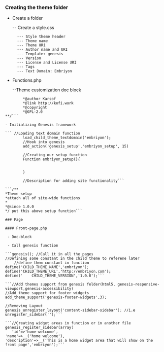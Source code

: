 ### Creating the theme folder

- Create a folder

	-- Create a style.css

		--- Style theme header
		--- Theme name
		--- Theme URi
		--- Author name and URI
		--- Template: genesis
		--- Version
		--- License and License URI
		--- Tags
		--- Text Domain: Embriyon

- Functions.php

	--Theme customization doc block

``` /***@package theme-name
		*@author Karsof
		*@link http://kofi.work
		*@copyright
		*@GPL-2.0
**/```

- Initializing Genesis framework

``` //Loading text domain function
		load_child_theme_textdomain('embriyon');
		//Hook into genesis
		add_action('genesis_setup','embriyon_setup', 15)
		
		//Creating our setup function
		Function embriyon_setup(){


		}

		//Description for adding site functionality```

```/**
*Theme setup
*attach all of site-wide functions
*
*@since 1.0.0
*/ put this above setup function```

### Page

#### Front-page.php

 - Doc-block

 - Call genesis function

```genesis(); //Call it in all the pages
//Defining some constant in the child theme to referene later
	//define them constant in function
define('CHILD_THEME_NAME','embriyon');
define('CHILD_THEME_URL','http://embriyon.com');
define('	CHILD_THEME_VERSION','1.0.0');```

```//Add themes support from genesis folder(html5, genesis-responsive-viewport,genesis-accessibility)
//Add theme support for footer widgets
add_theme_support('genesis-footer-widgets',3);

//Removing Layout
genesis_unregister_layout('content-sidebar-sidebar'); //i.e
unregister_sidebar('');```

```//Creating widget areas in function or in another file
genesis_register_sidebar(array(
   'id'=>'home-welcome',
'name'=>__('home welcome'),
'description'=>__('This is a home widget area that will show on the front page','embriyon');```





			
 

